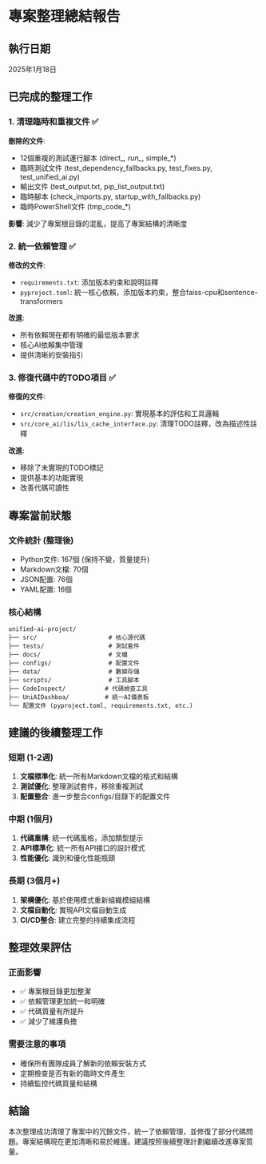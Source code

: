 # 專案整理總結報告

## 執行日期
2025年1月18日

## 已完成的整理工作

### 1. 清理臨時和重複文件 ✅
**刪除的文件**:
- 12個重複的測試運行腳本 (direct_*, run_*, simple_*)
- 臨時測試文件 (test_dependency_fallbacks.py, test_fixes.py, test_unified_ai.py)
- 輸出文件 (test_output.txt, pip_list_output.txt)
- 臨時腳本 (check_imports.py, startup_with_fallbacks.py)
- 臨時PowerShell文件 (tmp_code_*)

**影響**: 減少了專案根目錄的混亂，提高了專案結構的清晰度

### 2. 統一依賴管理 ✅
**修改的文件**:
- `requirements.txt`: 添加版本約束和說明註釋
- `pyproject.toml`: 統一核心依賴，添加版本約束，整合faiss-cpu和sentence-transformers

**改進**:
- 所有依賴現在都有明確的最低版本要求
- 核心AI依賴集中管理
- 提供清晰的安裝指引

### 3. 修復代碼中的TODO項目 ✅
**修復的文件**:
- `src/creation/creation_engine.py`: 實現基本的評估和工具邏輯
- `src/core_ai/lis/lis_cache_interface.py`: 清理TODO註釋，改為描述性註釋

**改進**:
- 移除了未實現的TODO標記
- 提供基本的功能實現
- 改善代碼可讀性

## 專案當前狀態

### 文件統計 (整理後)
- Python文件: 167個 (保持不變，質量提升)
- Markdown文檔: 70個
- JSON配置: 76個  
- YAML配置: 16個

### 核心結構
```
unified-ai-project/
├── src/                    # 核心源代碼
├── tests/                  # 測試套件
├── docs/                   # 文檔
├── configs/                # 配置文件
├── data/                   # 數據存儲
├── scripts/                # 工具腳本
├── CodeInspect/           # 代碼檢查工具
├── UniAIDashboa/          # 統一AI儀表板
└── 配置文件 (pyproject.toml, requirements.txt, etc.)
```

## 建議的後續整理工作

### 短期 (1-2週)
1. **文檔標準化**: 統一所有Markdown文檔的格式和結構
2. **測試優化**: 整理測試套件，移除重複測試
3. **配置整合**: 進一步整合configs/目錄下的配置文件

### 中期 (1個月)
1. **代碼重構**: 統一代碼風格，添加類型提示
2. **API標準化**: 統一所有API接口的設計模式
3. **性能優化**: 識別和優化性能瓶頸

### 長期 (3個月+)
1. **架構優化**: 基於使用模式重新組織模組結構
2. **文檔自動化**: 實現API文檔自動生成
3. **CI/CD整合**: 建立完整的持續集成流程

## 整理效果評估

### 正面影響
- ✅ 專案根目錄更加整潔
- ✅ 依賴管理更加統一和明確
- ✅ 代碼質量有所提升
- ✅ 減少了維護負擔

### 需要注意的事項
- 確保所有團隊成員了解新的依賴安裝方式
- 定期檢查是否有新的臨時文件產生
- 持續監控代碼質量和結構

## 結論
本次整理成功清理了專案中的冗餘文件，統一了依賴管理，並修復了部分代碼問題。專案結構現在更加清晰和易於維護。建議按照後續整理計劃繼續改進專案質量。
